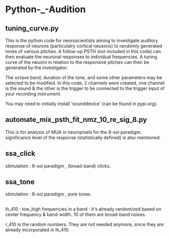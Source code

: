 # Python-_-Audition

## tuning_curve.py  
This is the python code for neuroscientists aiming to investigate auditory response of neurons (particulalry cortical neusons) to randomly generated tones of various pitches.
A follow-up PSTH (not included in this code) can then evaluate the neuronal responses to individual frequencies. A tuning curve of the neuorn in relation to the responsive pitches can then be generated by the investigator.

The octave band, duration of the tone, and some other parameters may be selected to be modified.
In this code, 2 channels were created, one channel is the sound & the other is the trigger to be connected to the trigger input of your recording instrument.

You may need to initially install 'sounddevice'  (can be found in pypi.org).


## automate_mix_psth_fit_nmz_10_re_sig_8.py 
This is for analysis of MUA in neuropixels for the 8-soi paradigm.
significance level of the response (statistically defined) is also mentioned.


## ssa_click
stimulation : 8-soi paradigm , (broad-band) clicks.

## ssa_tone
stimulation : 8-soi paradigm , pure tones.


##
lh_410 : low_high frequencies in a band : it's already randomized based on center frequency & band-width.
10 of them are broad-band noises.

r_410 is the random numbers. They are not needed anymore, since they are already incorporated in lh_410.
